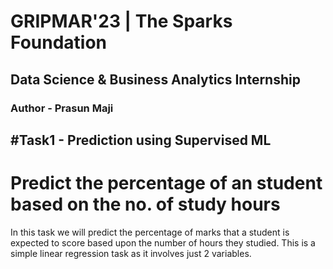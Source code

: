 # GRIPMAR'23 | The Sparks Foundation
## Data Science & Business Analytics Internship
### Author - Prasun Maji
## #Task1 - Prediction using Supervised ML
# Predict the percentage of an student based on the no. of study hours
In this task we will predict the percentage of marks that a student is expected to score based upon the number of hours they studied. This is a simple linear regression task as it involves just 2 variables.
